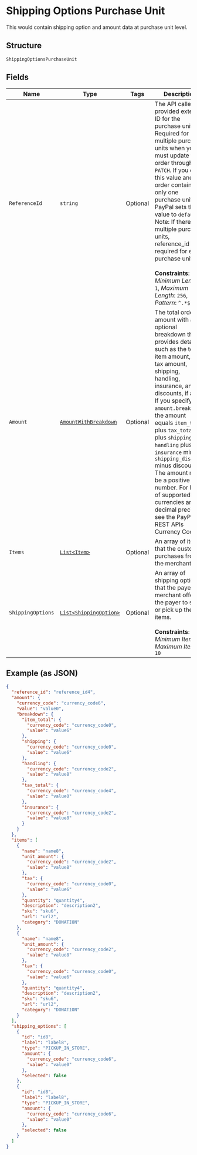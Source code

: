 
# Shipping Options Purchase Unit

This would contain shipping option and amount data at purchase unit level.

## Structure

`ShippingOptionsPurchaseUnit`

## Fields

| Name | Type | Tags | Description |
|  --- | --- | --- | --- |
| `ReferenceId` | `string` | Optional | The API caller-provided external ID for the purchase unit. Required for multiple purchase units when you must update the order through `PATCH`. If you omit this value and the order contains only one purchase unit, PayPal sets this value to `default`. Note: If there are multiple purchase units, reference_id is required for each purchase unit.<br><br>**Constraints**: *Minimum Length*: `1`, *Maximum Length*: `256`, *Pattern*: `^.*$` |
| `Amount` | [`AmountWithBreakdown`](../../doc/models/amount-with-breakdown.md) | Optional | The total order amount with an optional breakdown that provides details, such as the total item amount, total tax amount, shipping, handling, insurance, and discounts, if any. If you specify `amount.breakdown`, the amount equals `item_total` plus `tax_total` plus `shipping` plus `handling` plus `insurance` minus `shipping_discount` minus discount. The amount must be a positive number. For listed of supported currencies and decimal precision, see the PayPal REST APIs Currency Codes. |
| `Items` | [`List<Item>`](../../doc/models/item.md) | Optional | An array of items that the customer purchases from the merchant. |
| `ShippingOptions` | [`List<ShippingOption>`](../../doc/models/shipping-option.md) | Optional | An array of shipping options that the payee or merchant offers to the payer to ship or pick up their items.<br><br>**Constraints**: *Minimum Items*: `1`, *Maximum Items*: `10` |

## Example (as JSON)

```json
{
  "reference_id": "reference_id4",
  "amount": {
    "currency_code": "currency_code6",
    "value": "value0",
    "breakdown": {
      "item_total": {
        "currency_code": "currency_code0",
        "value": "value6"
      },
      "shipping": {
        "currency_code": "currency_code0",
        "value": "value6"
      },
      "handling": {
        "currency_code": "currency_code2",
        "value": "value8"
      },
      "tax_total": {
        "currency_code": "currency_code4",
        "value": "value0"
      },
      "insurance": {
        "currency_code": "currency_code2",
        "value": "value8"
      }
    }
  },
  "items": [
    {
      "name": "name8",
      "unit_amount": {
        "currency_code": "currency_code2",
        "value": "value8"
      },
      "tax": {
        "currency_code": "currency_code0",
        "value": "value6"
      },
      "quantity": "quantity4",
      "description": "description2",
      "sku": "sku6",
      "url": "url2",
      "category": "DONATION"
    },
    {
      "name": "name8",
      "unit_amount": {
        "currency_code": "currency_code2",
        "value": "value8"
      },
      "tax": {
        "currency_code": "currency_code0",
        "value": "value6"
      },
      "quantity": "quantity4",
      "description": "description2",
      "sku": "sku6",
      "url": "url2",
      "category": "DONATION"
    }
  ],
  "shipping_options": [
    {
      "id": "id8",
      "label": "label8",
      "type": "PICKUP_IN_STORE",
      "amount": {
        "currency_code": "currency_code6",
        "value": "value0"
      },
      "selected": false
    },
    {
      "id": "id8",
      "label": "label8",
      "type": "PICKUP_IN_STORE",
      "amount": {
        "currency_code": "currency_code6",
        "value": "value0"
      },
      "selected": false
    }
  ]
}
```

